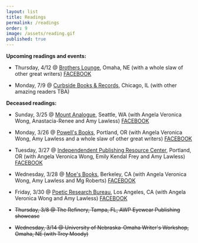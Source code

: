 ```yaml
---
layout: list
title: Readings
permalink: /readings
order: 9
image: /assets/reading.gif
published: true
---
```

**Upcoming readings and events:**

- Thursday, 4/12 @ [Brothers Lounge](http://omahamagazine.com/articles/tag/brothers-lounge/), Omaha, NE (with a whole slaw of other great writers) [FACEBOOK](https://www.facebook.com/events/153861152003084/)

- Monday, 7/9 @ [Curbside Books & Records](http://www.curbsidebooksrecords.com/), Chicago, IL (with other amazing  readers TBA) 

**Deceased readings:**
- Sunday, 3/25 @ [Mount Analogue](http://www.mount-analogue.com/), Seattle, WA (with Angela Veronica Wong, Anastacia-Renee and Amy Lawless) [FACEBOOK](https://www.facebook.com/events/201947050391965/)

- Monday, 3/26 @ [Powell's Books](http://www.powells.com/), Portland, OR (with Angela Veronica Wong, Amy Lawless and a whole slaw of other great writers) [FACEBOOK](https://www.facebook.com/events/198538264226428/)

- Tuesday, 3/27 @ [Independendent Publishing Resource Center](https://www.iprc.org/), Portland, OR (with Angela Veronica Wong, Emily Kendal Frey and Amy Lawless) [FACEBOOK](https://www.facebook.com/events/157090058436994/) 

- Wednesday, 3/28 @ [Moe's Books](http://www.moesbooks.com/events/), Berkeley, CA (with Angela Veronica Wong, Amy Lawless and Mg Roberts) [FACEBOOK](https://www.facebook.com/events/340453223134307/)

- Friday, 3/30 @ [Poetic Research Bureau](http://www.poeticresearch.com/), Los Angeles, CA (with Angela Veronica Wong and Amy Lawless) [FACEBOOK](https://www.facebook.com/poeticresearch/)
- ~~Thursday, 3/8 @ The Refinery, Tampa, FL, AWP Eyewear Publishing showcase~~

- ~~Wednesday, 3/14 @ University of Nebraska-Omaha Writer's Workshop, Omaha, NE (with Trey Moody)~~
